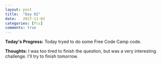 ```yaml
---
layout: post
title:  "Day 02"
date:   2017-11-02
categories: [fcc]
comments: true
---
```

**Today's Progress:** Today tryed to do some Free Code Camp code.

**Thoughts:** I was too tired to finish the question, but was a very interesting challenge. I'll try to finish tomorrow.  
